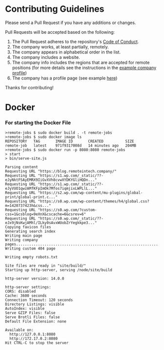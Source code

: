# Contributing Guidelines

Please send a Pull Request if you have any additions or changes.

Pull Requests will be accepted based on the following:

1. The Pull Request adheres to the repository's [Code of Conduct](https://github.com/remoteintech/remote-jobs/tree/main/.github/CODE_OF_CONDUCT.md).
1. The company works, at least partially, remotely.
1. The company appears in alphabetical order in the list.
1. The company includes a website.
1. The company info includes the regions that are accepted for remote positions (for more details see the instructions in the [example company profile](/company-profiles/example.md#region))
1. The company has a profile page (see example [here](/company-profiles/example.md))

Thanks for contributing!

# Docker
### For starting the Docker File

```
>remote-jobs $ sudo docker build . -t remote-jobs
>remote-jobs $ sudo docker image ls
REPOSITORY   TAG       IMAGE ID       CREATED          SIZE
remote-job   latest    971f9317008d   14 minutes ago   204MB
>remote-jobs $ sudo docker run -p 8080:8080 remote-jobs
> start
> bin/serve-site.js

Parsing content
Requesting URL "https://blog.remoteintech.company/"
Requesting URL "https://s1.wp.com/_static/??-eJyNktFSAyEMRX9IiGvXVh8cvwXYDKYGliHQDn..."
Requesting URL "https://s1.wp.com/_static/??-eJyVUO1qwzAMfKFpImOk7Mfos7iqmjixLWPLlL..."
Requesting URL "https://s2.wp.com/wp-content/mu-plugins/global-print/global-print.c..."
Requesting URL "https://s0.wp.com/wp-content/themes/h4/global.css?m=1420737423h&css..."
Requesting URL "https://s0.wp.com/?custom-css=1&csblog=9eXnX&cscache=6&csrev=6"
Requesting URL "https://s0.wp.com/_static/??-eJx9jNsKwjAMhl/ILky0sAvxWUobZrYegkkpe3..."
Copying favicon files
Generating search index
Writing main page
Writing company pages..........................................................................
Writing custom 404 page

Writing empty robots.txt

Site files are ready in "site/build/"
Starting up http-server, serving /node/site/build

http-server version: 14.0.0

http-server settings: 
CORS: disabled
Cache: 3600 seconds
Connection Timeout: 120 seconds
Directory Listings: visible
AutoIndex: visible
Serve GZIP Files: false
Serve Brotli Files: false
Default File Extension: none

Available on:
  http://127.0.0.1:8080
  http://172.17.0.2:8080
Hit CTRL-C to stop the server

```
